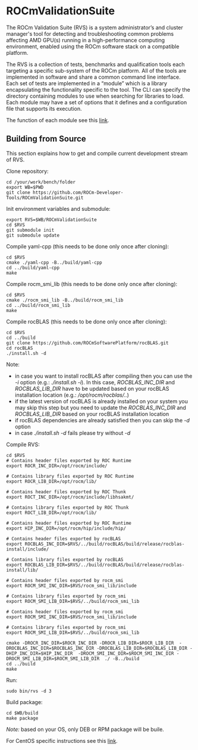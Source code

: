 # ROCmValidationSuite
The ROCm Validation Suite (RVS) is a system administrator’s and cluster manager's tool for detecting and troubleshooting common problems affecting AMD GPU(s) running in a high-performance computing environment, enabled using the ROCm software stack on a compatible platform.

The RVS is a collection of tests, benchmarks and qualification tools each targeting a specific sub-system of the ROCm platform. All of the tools are implemented in software and share a common command line interface. Each set of tests are implemented in a “module” which is a library encapsulating the functionality specific to the tool. The CLI can specify the directory containing modules to use when searching for libraries to load. Each module may have a set of options that it defines and a configuration file that supports its execution.

The function of each module see this [link](./FEATURES.md).

## Building from Source
This section explains how to get and compile current development stream of RVS.

Clone repository:

    cd /your/work/bench/folder
    export WB=$PWD
    git clone https://github.com/ROCm-Developer-Tools/ROCmValidationSuite.git
    
Init environment variables and submodule:

    export RVS=$WB/ROCmValidationSuite
    cd $RVS
    git submodule init
    git submodule update
    
Compile yaml-cpp (this needs to be done only once after cloning):

    cd $RVS
    cmake ./yaml-cpp -B../build/yaml-cpp
    cd ../build/yaml-cpp
    make

Compile rocm_smi_lib (this needs to be done only once after cloning):

    cd $RVS
    cmake ./rocm_smi_lib -B../build/rocm_smi_lib
    cd ../build/rocm_smi_lib
    make

Compile rocBLAS (this needs to be done only once after cloning):

    cd $RVS
    cd ../build
    git clone https://github.com/ROCmSoftwarePlatform/rocBLAS.git
    cd rocBLAS
    ./install.sh -d

Note:
- in case you want to install rocBLAS after compiling then you can use the _-i_ option (e.g.: _./install.sh -i_). In this case, _ROCBLAS_INC_DIR_ and _ROCBLAS_LIB_DIR_ have to be updated based on your rocBLAS installation location (e.g.: _/opt/rocm/rocblas/.._)
- if the latest version of rocBLAS is already installed on your system you may skip this step but you need to update the _ROCBLAS_INC_DIR_ and _ROCBLAS_LIB_DIR_ based on your rocBLAS installation location
- if rocBLAS dependencies are already satisfied then you can skip the _-d_ option
- in case _./install.sh -d_ fails please try without _-d_

Compile RVS:

    cd $RVS
    # Contains header files exported by ROC Runtime
    export ROCR_INC_DIR=/opt/rocm/include/

    # Contains library files exported by ROC Runtime
    export ROCR_LIB_DIR=/opt/rocm/lib/

    # Contains header files exported by ROC Thunk
    export ROCT_INC_DIR=/opt/rocm/include/libhsakmt/

    # Contains library files exported by ROC Thunk
    export ROCT_LIB_DIR=/opt/rocm/lib/
    
    # Contains header files exported by ROC Runtime
    export HIP_INC_DIR=/opt/rocm/hip/include/hip/
    
    # Contains header files exported by rocBLAS
    export ROCBLAS_INC_DIR=$RVS/../build/rocBLAS/build/release/rocblas-install/include/
    
    # Contains library files exported by rocBLAS
    export ROCBLAS_LIB_DIR=$RVS/../build/rocBLAS/build/release/rocblas-install/lib/
    
    # Contains header files exported by rocm_smi
    export ROCM_SMI_INC_DIR=$RVS/rocm_smi_lib/include

    # Contains library files exported by rocm_smi
    export ROCM_SMI_LIB_DIR=$RVS/../build/rocm_smi_lib    

    # Contains header files exported by rocm_smi
    export ROCM_SMI_INC_DIR=$RVS/rocm_smi_lib/include

    # Contains library files exported by rocm_smi
    export ROCM_SMI_LIB_DIR=$RVS/../build/rocm_smi_lib

    cmake -DROCR_INC_DIR=$ROCR_INC_DIR -DROCR_LIB_DIR=$ROCR_LIB_DIR  -DROCBLAS_INC_DIR=$ROCBLAS_INC_DIR -DROCBLAS_LIB_DIR=$ROCBLAS_LIB_DIR -DHIP_INC_DIR=$HIP_INC_DIR  -DROCM_SMI_INC_DIR=$ROCM_SMI_INC_DIR -DROCM_SMI_LIB_DIR=$ROCM_SMI_LIB_DIR  ./ -B../build    
    cd ../build
    make

Run:

    sudo bin/rvs -d 3

Build package:

    cd $WB/build
    make package

_Note:_ based on your OS, only DEB or RPM package will be buile.

For CentOS specific instructions see this [link](./CentOS.md).

